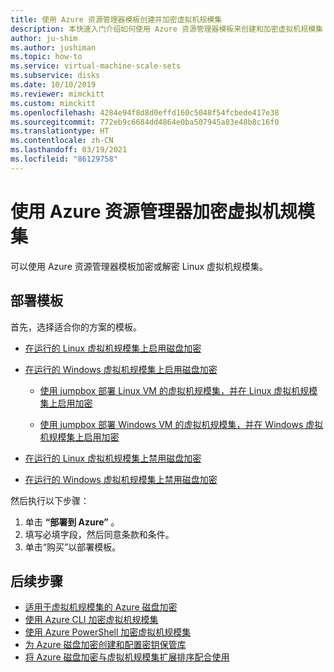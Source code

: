 ```yaml
---
title: 使用 Azure 资源管理器模板创建并加密虚拟机规模集
description: 本快速入门介绍如何使用 Azure 资源管理器模板来创建和加密虚拟机规模集
author: ju-shim
ms.author: jushiman
ms.topic: how-to
ms.service: virtual-machine-scale-sets
ms.subservice: disks
ms.date: 10/10/2019
ms.reviewer: mimckitt
ms.custom: mimckitt
ms.openlocfilehash: 4284e94f8d8d0effd160c5048f54fcbede417e38
ms.sourcegitcommit: 772eb9c6684dd4864e0ba507945a83e48b8c16f0
ms.translationtype: HT
ms.contentlocale: zh-CN
ms.lasthandoff: 03/19/2021
ms.locfileid: "86129758"
---
```

# <a name="encrypt-virtual-machine-scale-sets-with-azure-resource-manager"></a>使用 Azure 资源管理器加密虚拟机规模集

可以使用 Azure 资源管理器模板加密或解密 Linux 虚拟机规模集。

## <a name="deploying-templates"></a>部署模板

首先，选择适合你的方案的模板。

- [在运行的 Linux 虚拟机规模集上启用磁盘加密](https://github.com/Azure/azure-quickstart-templates/tree/master/201-encrypt-running-vmss-linux)

- [在运行的 Windows 虚拟机规模集上启用磁盘加密](https://github.com/Azure/azure-quickstart-templates/tree/master/201-encrypt-running-vmss-windows)

  - [使用 jumpbox 部署 Linux VM 的虚拟机规模集，并在 Linux 虚拟机规模集上启用加密](https://github.com/Azure/azure-quickstart-templates/tree/master/201-encrypt-vmss-linux-jumpbox)

  - [使用 jumpbox 部署 Windows VM 的虚拟机规模集，并在 Windows 虚拟机规模集上启用加密](https://github.com/Azure/azure-quickstart-templates/tree/master/201-encrypt-vmss-windows-jumpbox)

- [在运行的 Linux 虚拟机规模集上禁用磁盘加密](https://github.com/Azure/azure-quickstart-templates/tree/master/201-decrypt-vmss-linux)

- [在运行的 Windows 虚拟机规模集上禁用磁盘加密](https://github.com/Azure/azure-quickstart-templates/tree/master/201-decrypt-vmss-windows)

然后执行以下步骤：

1. 单击 **“部署到 Azure”** 。
2. 填写必填字段，然后同意条款和条件。
3. 单击“购买”以部署模板。

## <a name="next-steps"></a>后续步骤

- [适用于虚拟机规模集的 Azure 磁盘加密](disk-encryption-overview.md)
- [使用 Azure CLI 加密虚拟机规模集](disk-encryption-cli.md)
- [使用 Azure PowerShell 加密虚拟机规模集](disk-encryption-powershell.md)
- [为 Azure 磁盘加密创建和配置密钥保管库](disk-encryption-key-vault.md)
- [将 Azure 磁盘加密与虚拟机规模集扩展排序配合使用](disk-encryption-extension-sequencing.md)

